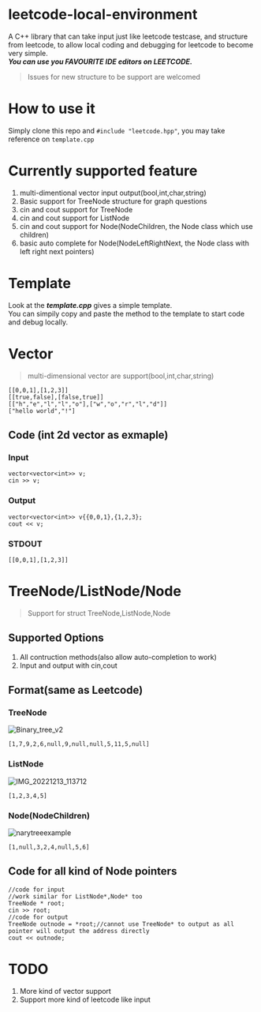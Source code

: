 # leetcode-local-environment
A C++ library that can take input just like leetcode testcase, and structure from leetcode, to allow local coding and debugging for leetcode to become very simple.\
***You can use you FAVOURITE IDE editors on LEETCODE.***
> Issues for new structure to be support are welcomed
# How to use it
Simply clone this repo and ```#include "leetcode.hpp"```, you may take reference on ```template.cpp```
# Currently supported feature
1. multi-dimentional vector input output(bool,int,char,string)
2. Basic support for TreeNode structure for graph questions
3. cin and cout support for TreeNode
4. cin and cout support for ListNode
5. cin and cout support for Node(NodeChildren, the Node class which use children)
6. basic auto complete for Node(NodeLeftRightNext, the Node class with left right next pointers)
# Template
Look at the ***template.cpp*** gives a simple template.\
You can simpily copy and paste the method to the template to start code and debug locally.
# Vector
> multi-dimensional vector are support(bool,int,char,string)
```
[[0,0,1],[1,2,3]]
[[true,false],[false,true]]
[["h","e","l","l","o"],["w","o","r","l","d"]]
["hello world","!"]
```
## Code (int 2d vector as exmaple)
### Input
```
vector<vector<int>> v;
cin >> v;
```
### Output 
```
vector<vector<int>> v{{0,0,1},{1,2,3};
cout << v;
```
### STDOUT 
```
[[0,0,1],[1,2,3]]
```
# TreeNode/ListNode/Node
> Support for struct TreeNode,ListNode,Node
## Supported Options
1. All contruction methods(also allow auto-completion to work)
2. Input and output with cin,cout
## Format(same as Leetcode)
### TreeNode
![Binary_tree_v2](https://user-images.githubusercontent.com/75346987/206894919-3c640bd4-0dc7-4a44-b95a-1e06b9417612.svg)
```
[1,7,9,2,6,null,9,null,null,5,11,5,null]  
```
### ListNode
![IMG_20221213_113712](https://user-images.githubusercontent.com/75346987/207221033-92061466-5b23-48e0-add5-b5902292f0d1.jpg)
```
[1,2,3,4,5]
```
### Node(NodeChildren)
![narytreeexample](https://user-images.githubusercontent.com/75346987/207221048-bbdfff6e-4401-47f5-8606-994c721b8e69.png)
```
[1,null,3,2,4,null,5,6]
```
## Code for all kind of Node pointers
```
//code for input
//work similar for ListNode*,Node* too
TreeNode * root;
cin >> root;
//code for output
TreeNode outnode = *root;//cannot use TreeNode* to output as all pointer will output the address directly
cout << outnode;
```
# TODO
1. More kind of vector support
2. Support more kind of leetcode like input
